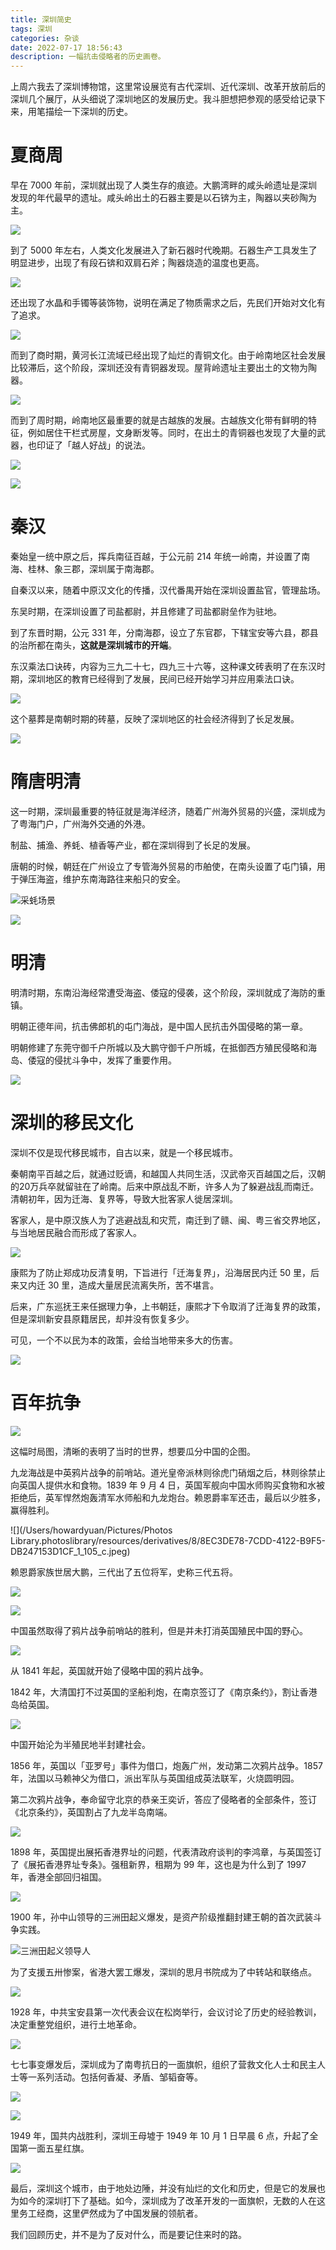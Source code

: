 ```yaml
---
title: 深圳简史
tags: 深圳
categories: 杂谈
date: 2022-07-17 18:56:43
description: 一幅抗击侵略者的历史画卷。
---
```


上周六我去了深圳博物馆，这里常设展览有古代深圳、近代深圳、改革开放前后的深圳几个展厅，从头细说了深圳地区的发展历史。我斗胆想把参观的感受给记录下来，用笔描绘一下深圳的历史。

# 夏商周

早在 7000 年前，深圳就出现了人类生存的痕迹。大鹏湾畔的咸头岭遗址是深圳发现的年代最早的遗址。咸头岭出土的石器主要是以石锛为主，陶器以夹砂陶为主。

![](https://s3plus.meituan.net/v1/mss_f32142e8d47149129e9550e929704625/yzz-test-image/b7ef6ad5fc7d4b329228e83a643f8aef)

到了 5000 年左右，人类文化发展进入了新石器时代晚期。石器生产工具发生了明显进步，出现了有段石锛和双肩石斧；陶器烧造的温度也更高。

![](https://s3plus.meituan.net/v1/mss_f32142e8d47149129e9550e929704625/yzz-test-image/f2f4d9f8ba5b4833a476b33bf4cfcf24)

还出现了水晶和手镯等装饰物，说明在满足了物质需求之后，先民们开始对文化有了追求。

![](https://s3plus.meituan.net/v1/mss_f32142e8d47149129e9550e929704625/yzz-test-image/3db07f0b740c4a8c8a20855449a357a6)

而到了商时期，黄河长江流域已经出现了灿烂的青铜文化。由于岭南地区社会发展比较滞后，这个阶段，深圳还没有青铜器发现。屋背岭遗址主要出土的文物为陶器。

![](https://s3plus.meituan.net/v1/mss_f32142e8d47149129e9550e929704625/yzz-test-image/41c5a729d2554bdb977e58e64b4c7054)

而到了周时期，岭南地区最重要的就是古越族的发展。古越族文化带有鲜明的特征，例如居住干栏式房屋，文身断发等。同时，在出土的青铜器也发现了大量的武器，也印证了「越人好战」的说法。

![](https://s3plus.meituan.net/v1/mss_f32142e8d47149129e9550e929704625/yzz-test-image/464c978dbb0d476f913f2e485b6c9472)

![](https://s3plus.meituan.net/v1/mss_f32142e8d47149129e9550e929704625/yzz-test-image/5988d337f9644de99b1c3e43d6c9066c)

# 秦汉

秦始皇一统中原之后，挥兵南征百越，于公元前 214 年统一岭南，并设置了南海、桂林、象三郡，深圳属于南海郡。

自秦汉以来，随着中原汉文化的传播，汉代番禺开始在深圳设置盐官，管理盐场。

东吴时期，在深圳设置了司盐都尉，并且修建了司盐都尉垒作为驻地。

到了东晋时期，公元 331 年，分南海郡，设立了东官郡，下辖宝安等六县，郡县的治所都在南头，**这就是深圳城市的开端**。

东汉乘法口诀砖，内容为三九二十七，四九三十六等，这种课文砖表明了在东汉时期，深圳地区的教育已经得到了发展，民间已经开始学习并应用乘法口诀。

![](https://s3plus.meituan.net/v1/mss_f32142e8d47149129e9550e929704625/yzz-test-image/9418bf74303e4b6696196274d7302db8)

这个墓葬是南朝时期的砖墓，反映了深圳地区的社会经济得到了长足发展。

![](https://s3plus.meituan.net/v1/mss_f32142e8d47149129e9550e929704625/yzz-test-image/f3e112b923f147628eddef5aa7da11db)

# 隋唐明清

这一时期，深圳最重要的特征就是海洋经济，随着广州海外贸易的兴盛，深圳成为了粤海门户，广州海外交通的外港。

制盐、捕渔、养蚝、植香等产业，都在深圳得到了长足的发展。

唐朝的时候，朝廷在广州设立了专管海外贸易的市舶使，在南头设置了屯门镇，用于弹压海盗，维护东南海路往来船只的安全。

![采蚝场景](https://s3plus.meituan.net/v1/mss_f32142e8d47149129e9550e929704625/yzz-test-image/37655d2d1eb6484e8afe5ef5202a8711)

![](https://s3plus.meituan.net/v1/mss_f32142e8d47149129e9550e929704625/yzz-test-image/9bbf35e254404cfba6420f45f5215315)

# 明清

明清时期，东南沿海经常遭受海盗、倭寇的侵袭，这个阶段，深圳就成了海防的重镇。

明朝正德年间，抗击佛郎机的屯门海战，是中国人民抗击外国侵略的第一章。

明朝修建了东莞守御千户所城以及大鹏守御千户所城，在抵御西方殖民侵略和海岛、倭寇的侵扰斗争中，发挥了重要作用。

![](https://s3plus.meituan.net/v1/mss_f32142e8d47149129e9550e929704625/yzz-test-image/c80f01ec88a3420f898b272b88d35c69)

# 深圳的移民文化

深圳不仅是现代移民城市，自古以来，就是一个移民城市。

秦朝南平百越之后，就通过贬谪，和越国人共同生活，汉武帝灭百越国之后，汉朝的20万兵卒就留驻在了岭南。后来中原战乱不断，许多人为了躲避战乱而南迁。清朝初年，因为迁海、复界等，导致大批客家人徙居深圳。

客家人，是中原汉族人为了逃避战乱和灾荒，南迁到了赣、闽、粤三省交界地区，与当地居民融合而形成了客家人。

![](https://s3plus.meituan.net/v1/mss_f32142e8d47149129e9550e929704625/yzz-test-image/8b4b43b3b29a41d9979f3e2f6a8a5288)

康熙为了防止郑成功反清复明，下旨进行「迁海复界」，沿海居民内迁 50 里，后来又内迁 30 里，造成大量居民流离失所，苦不堪言。

后来，广东巡抚王来任据理力争，上书朝廷，康熙才下令取消了迁海复界的政策，但是深圳新安县原籍居民，却并没有恢复多少。

可见，一个不以民为本的政策，会给当地带来多大的伤害。

![](https://s3plus.meituan.net/v1/mss_f32142e8d47149129e9550e929704625/yzz-test-image/fd38b16dec4f4266961f21bb86123517)

# 百年抗争

![](https://s3plus.meituan.net/v1/mss_f32142e8d47149129e9550e929704625/yzz-test-image/51ee3c9fb9c34996b35484ce886696f3)

这幅时局图，清晰的表明了当时的世界，想要瓜分中国的企图。

九龙海战是中英鸦片战争的前哨站。道光皇帝派林则徐虎门硝烟之后，林则徐禁止向英国人提供水和食物。1839 年 9 月 4 日，英国军舰向中国水师购买食物和水被拒绝后，英军悍然炮轰清军水师船和九龙炮台。赖恩爵率军还击，最后以少胜多，赢得胜利。

![](/Users/howardyuan/Pictures/Photos Library.photoslibrary/resources/derivatives/8/8EC3DE78-7CDD-4122-B9F5-DB247153D1CF_1_105_c.jpeg)

赖恩爵家族世居大鹏，三代出了五位将军，史称三代五将。

![](https://s3plus.meituan.net/v1/mss_f32142e8d47149129e9550e929704625/yzz-test-image/fe85493920514aa69b1272252dc54e8f)

![](https://s3plus.meituan.net/v1/mss_f32142e8d47149129e9550e929704625/yzz-test-image/ac772ca09f7a4c30b742afc46fbda9c7)

中国虽然取得了鸦片战争前哨站的胜利，但是并未打消英国殖民中国的野心。

![](https://s3plus.meituan.net/v1/mss_f32142e8d47149129e9550e929704625/yzz-test-image/deb7ad7f0c384dae98d221b416ec2861)

从 1841 年起，英国就开始了侵略中国的鸦片战争。

1842 年，大清国打不过英国的坚船利炮，在南京签订了《南京条约》，割让香港岛给英国。

![](https://s3plus.meituan.net/v1/mss_f32142e8d47149129e9550e929704625/yzz-test-image/ca2c7c7d916047bfb5742c2d94d4f951)

中国开始沦为半殖民地半封建社会。

1856 年，英国以「亚罗号」事件为借口，炮轰广州，发动第二次鸦片战争。1857 年，法国以马赖神父为借口，派出军队与英国组成英法联军，火烧圆明园。

第二次鸦片战争，奉命留守北京的恭亲王奕䜣，答应了侵略者的全部条件，签订《北京条约》，英国割占了九龙半岛南端。

![](https://s3plus.meituan.net/v1/mss_f32142e8d47149129e9550e929704625/yzz-test-image/a77c004a8f7d4b219d8bdef6a092d783)

1898 年，英国提出展拓香港界址的问题，代表清政府谈判的李鸿章，与英国签订了《展拓香港界址专条》。强租新界，租期为 99 年，这也是为什么到了 1997 年，香港全部回归祖国。

![](https://s3plus.meituan.net/v1/mss_f32142e8d47149129e9550e929704625/yzz-test-image/a1d134fb03eb44c7acf35dbec72bea64)

1900 年，孙中山领导的三洲田起义爆发，是资产阶级推翻封建王朝的首次武装斗争实践。

![三洲田起义领导人](https://s3plus.meituan.net/v1/mss_f32142e8d47149129e9550e929704625/yzz-test-image/4795ca1ae5d64c608b67e62082c0780a)

为了支援五卅惨案，省港大罢工爆发，深圳的思月书院成为了中转站和联络点。

![](https://s3plus.meituan.net/v1/mss_f32142e8d47149129e9550e929704625/yzz-test-image/a1fea86f16314ba4920a65badc11a93d)

1928 年，中共宝安县第一次代表会议在松岗举行，会议讨论了历史的经验教训，决定重整党组织，进行土地革命。

![](https://s3plus.meituan.net/v1/mss_f32142e8d47149129e9550e929704625/yzz-test-image/5c7776fa4d484d3ead06459c725b7477)

七七事变爆发后，深圳成为了南粤抗日的一面旗帜，组织了营救文化人士和民主人士等一系列活动。包括何香凝、矛盾、邹韬奋等。

![](https://s3plus.meituan.net/v1/mss_f32142e8d47149129e9550e929704625/yzz-test-image/3ea2698ea38b4b96be01ade89ff32d4a)

![](https://s3plus.meituan.net/v1/mss_f32142e8d47149129e9550e929704625/yzz-test-image/6609d69fbb064378bb86071ed806c3eb)

1949 年，国共内战胜利，深圳王母墟于 1949 年 10 月 1 日早晨 6 点，升起了全国第一面五星红旗。

![](https://s3plus.meituan.net/v1/mss_f32142e8d47149129e9550e929704625/yzz-test-image/6a5eb738d5d74207a7a3232280ae2b6e)

最后，深圳这个城市，由于地处边陲，并没有灿烂的文化和历史，但是它的发展也为如今的深圳打下了基础。如今，深圳成为了改革开发的一面旗帜，无数的人在这里务工经商，这里俨然成为了中国发展的领航者。

我们回顾历史，并不是为了反对什么，而是要记住来时的路。
